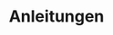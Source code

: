 ---
title: Anleitungen
layout: category
permalink: /categories/anleitung/
taxonomy: anleitung
# entries_layout: grid
sidebar:
  nav: "docs"
---